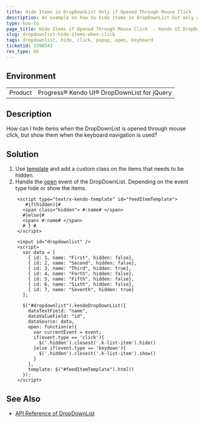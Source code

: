 ```yaml
---
title: Hide Items in DropDownList Only if Opened Through Mouse Click
description: An example on how to hide items in DropDownList but only when the popup is opened through the mouse click.
type: how-to
page_title: Hide Items if Opened Through Mouse Click  - Kendo UI DropDownList for jQuery
slug: dropdownlist-hide-items-when-click
tags: dropdownlist, hide, click, popup, open, keyboard
ticketid: 1598543
res_type: kb
---
```


## Environment

<table>
 <tr>
  <td>Product</td>
  <td>Progress® Kendo UI® DropDownList for jQuery</td>
 </tr>
</table>

## Description

How can I hide items when the DropDownList is opened through mouse click, but show them when the keyboard navigation is used?

## Solution

1. Use [template](/api/javascript/ui/dropdownlist/configuration/template) and add a custom class on the items that needs to be hidden.
2. Handle the [open](/api/javascript/ui/dropdownlist/events/open) event of the DropDownList. Depending on the event type hide or show the items. 

```dojo
    <script type="text/x-kendo-template" id="feedItemTemplate">     
       #if(hidden){#
      <span class="hidden"> #:name# </span>
      #}else{#
      <span> #:name# </span>
      # } #
    </script>

    <input id="dropdownlist" />
    <script>
      var data = [
        { id: 1, name: "First", hidden: false},
        { id: 2, name: "Second", hidden: false},
        { id: 3, name: "Third", hidden: true},
        { id: 4, name: "Forth", hidden: false},
        { id: 5, name: "Fifth", hidden: false},
        { id: 6, name: "Sixth", hidden: false},
        { id: 7, name: "Seventh", hidden: true}
      ];

      $("#dropdownlist").kendoDropDownList({
        dataTextField: "name",
        dataValueField: "id",
        dataSource: data,
        open: function(e){
          var currentEvent = event;
          if(event.type == 'click'){           
            $('.hidden').closest('.k-list-item').hide()         
          }else if(event.type == 'keydown'){          
            $('.hidden').closest('.k-list-item').show()
          }
        },
        template: $("#feedItemTemplate").html()
      });
    </script>
```

## See Also

* [API Reference of DropDownList](https://docs.telerik.com/kendo-ui/api/javascript/ui/dropdownlist)
